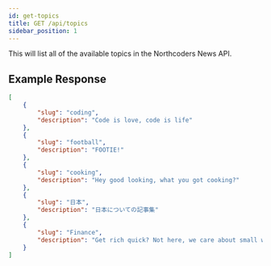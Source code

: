 ```yaml
---
id: get-topics
title: GET /api/topics
sidebar_position: 1
---
```


This will list all of the available topics in the Northcoders News API.

## Example Response

```json
[
	{
		"slug": "coding",
		"description": "Code is love, code is life"
	},
	{
		"slug": "football",
		"description": "FOOTIE!"
	},
	{
		"slug": "cooking",
		"description": "Hey good looking, what you got cooking?"
	},
	{
		"slug": "日本",
		"description": "日本についての記事集"
	},
	{
		"slug": "Finance",
		"description": "Get rich quick? Not here, we care about small wins first!"
	}
]
```